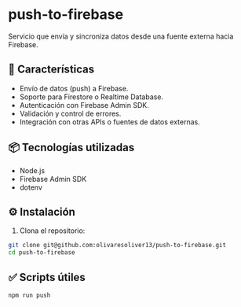 # push-to-firebase
Servicio que envía y sincroniza datos desde una fuente externa hacia Firebase.

## 🚀 Características

- Envío de datos (push) a Firebase.
- Soporte para Firestore o Realtime Database.
- Autenticación con Firebase Admin SDK.
- Validación y control de errores.
- Integración con otras APIs o fuentes de datos externas.

## 📦 Tecnologías utilizadas

- Node.js
- Firebase Admin SDK
- dotenv

## ⚙️ Instalación

1. Clona el repositorio:

```bash
git clone git@github.com:olivaresoliver13/push-to-firebase.git
cd push-to-firebase
```

## ✅ Scripts útiles
```bash
npm run push
```